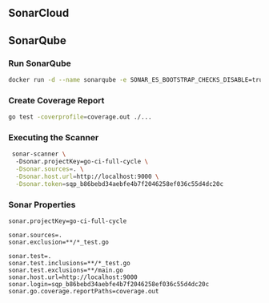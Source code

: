 
## SonarCloud

## SonarQube
### Run SonarQube
```bash
docker run -d --name sonarqube -e SONAR_ES_BOOTSTRAP_CHECKS_DISABLE=true -p 9000:9000 sonarqube:latest
```

### Create Coverage Report
```bash
go test -coverprofile=coverage.out ./...
```

### Executing the Scanner
```bash
 sonar-scanner \                                                                                                 ─╯
  -Dsonar.projectKey=go-ci-full-cycle \
  -Dsonar.sources=. \
  -Dsonar.host.url=http://localhost:9000 \
  -Dsonar.token=sqp_b86bebd34aebfe4b7f2046258ef036c55d4dc20c
```

### Sonar Properties
```properties
sonar.projectKey=go-ci-full-cycle

sonar.sources=.
sonar.exclusion=**/*_test.go

sonar.test=.
sonar.test.inclusions=**/*_test.go
sonar.test.exclusions=**/main.go
sonar.host.url=http://localhost:9000
sonar.login=sqp_b86bebd34aebfe4b7f2046258ef036c55d4dc20c
sonar.go.coverage.reportPaths=coverage.out
```

